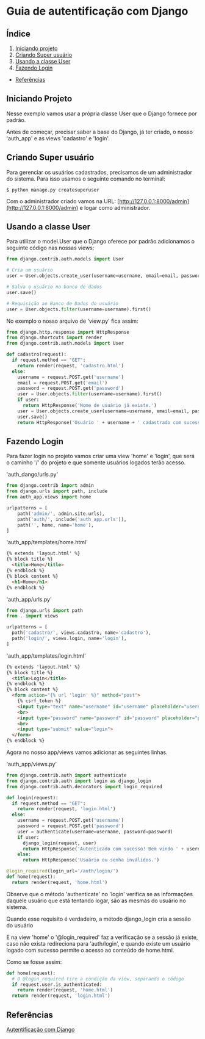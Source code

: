 # Guia de autentificação com Django

## Índice

1. [Iniciando projeto](#start)
2. [Criando Super usuário](#createsuperuser)
3. [Usando a classe User](#django_user)
4. [Fazendo Login](#login)

- [Referências](#refs)

<div id="start" />

## Iniciando Projeto

  Nesse exemplo vamos usar a própria classe User que o Django fornece por padrão.

  Antes de começar, precisar saber a base do Django, já ter criado, o nosso 'auth_app' e as views 'cadastro' e 'login'.

<div id="createsuperuser" />

## Criando Super usuário

  Para gerenciar os usuários cadastrados, precisamos de um administrador do sistema. Para isso usamos o seguinte comando no terminal:

  ```
  $ python manage.py createsuperuser
  ```

  Com o administrador criado vamos na URL: [http://127.0.0.1:8000/admin](http://127.0.0.1:8000/admin) e logar como administrador.

<div id="django_user" />

## Usando a classe User

  Para utilizar o model.User que o Django oferece por padrão adicionamos o seguinte código nas nossas views:

  ```python
  from django.contrib.auth.models import User

  # Cria um usuário
  user = User.objects.create_user(username=username, email=email, password=password)

  # Salva o usuário no banco de dados 
  user.save()

  # Requisição ao Banco de Dados do usuário
  user = User.objects.filter(username=username).first()
  ```

  No exemplo o nosso arquivo de 'view.py' fica assim:

  ```python
  from django.http.response import HttpResponse
  from django.shortcuts import render
  from django.contrib.auth.models import User

  def cadastro(request):
    if request.method == "GET":
      return render(request, 'cadastro.html')
    else:
      username = request.POST.get('username')
      email = request.POST.get('email')
      password = request.POST.get('password')
      user = User.objects.filter(username=username).first()
      if user:
        return HttpResponse('Nome de usuário já existe.')
      user = User.objects.create_user(username=username, email=email, password=password)
      user.save()
      return HttpResponse('Usuário ' + username + ' cadastrado com sucesso.')
  ```

<div id="login" />

## Fazendo Login

  Para fazer login no projeto vamos criar uma view 'home' e 'login', que será o caminho '/' do projeto e que somente usuários logados terão acesso.

  'auth_dango/urls.py'
  ```python
  from django.contrib import admin
  from django.urls import path, include
  from auth_app.views import home

  urlpatterns = [
      path('admin/', admin.site.urls),
      path('auth/', include('auth_app.urls')),
      path('', home, name='home'),
  ]
  ```

  'auth_app/templates/home.html'
  ```html
  {% extends 'layout.html' %}
  {% block title %}
    <title>Home</title>
  {% endblock %}
  {% block content %}
    <h1>Home</h1>
  {% endblock %}
  ```

  'auth_app/urls.py'
  ```python
  from django.urls import path
  from . import views

  urlpatterns = [
    path('cadastro/', views.cadastro, name='cadastro'),
    path('login/', views.login, name='login'),
  ]
  ```

  'auth_app/templates/login.html'
  ```html
  {% extends 'layout.html' %}
  {% block title %}
    <title>Login</title>
  {% endblock %}
  {% block content %}
    <form action="{% url 'login' %}" method="post">
      {% csrf_token %}
      <input type="text" name="username" id="username" placeholder="username">
      <br>
      <input type="password" name="password" id="password" placeholder="password">
      <br>
      <input type="submit" value="login">
    </form>
  {% endblock %}
  ```

  Agora no nosso app/views vamos adicionar as seguintes linhas.

  'auth_app/views.py'
  ```python
  from django.contrib.auth import authenticate
  from django.contrib.auth import login as django_login
  from django.contrib.auth.decorators import login_required

  def login(request):
    if request.method == "GET":
      return render(request, 'login.html')
    else:
      username = request.POST.get('username')
      password = request.POST.get('password')
      user = authenticate(username=username, password=password)
      if user:
        django_login(request, user)
        return HttpResponse('Autenticado com sucesso! Bem vindo ' + username + '.')
      else:
        return HttpResponse('Usuário ou senha inválidos.')

  @login_required(login_url='/auth/login/')
  def home(request):
    return render(request, 'home.html')
  ```

  Observe que o método 'authenticate' no 'login' verifica se as informações daquele usuário que está tentando logar, são as mesmas do usuário no sistema.

  Quando esse requisito é verdadeiro, a método django_login cria a sessão do usuário

  E na view 'home' o '@login_required' faz a verificação se a sessão já existe, caso não exista redireciona para 'auth/login', e quando existe um usuário logado com sucesso permite o acesso ao conteúdo de home.html.

  Como se fosse assim:

  ```python
  def home(request):
    # O @login_required tire a condição da view, separando o código
    if request.user.is_authenticated:
      return render(request, 'home.html')
    return render(request, 'login.html')
  ```


<div id="refs">

## Referências



[Autentificação com Django](https://youtu.be/gdhiA6wObw0?si=bgo_cmSCrETXAHGQ)
